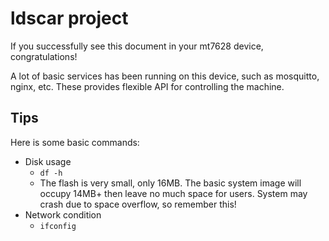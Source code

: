 # ldscar project

If you successfully see this document in your mt7628 device, congratulations!

A lot of basic services has been running on this device, such as mosquitto, nginx, etc. These provides flexible API for controlling the machine.

## Tips

Here is some basic commands:

- Disk usage
  - `df -h`
  - The flash is very small, only 16MB. The basic system image will occupy 14MB+ then leave no much space for users. System may crash due to space overflow, so remember this!
- Network condition
  - `ifconfig`



